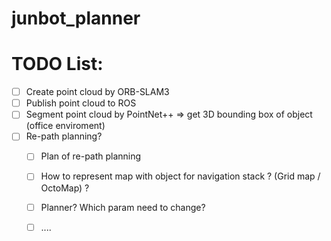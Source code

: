 # junbot_planner

# TODO List:

- [ ] Create point cloud by ORB-SLAM3
- [ ] Publish point cloud to ROS
- [ ] Segment point cloud by PointNet++ => get 3D bounding box of object (office enviroment)
- [ ] Re-path planning?
  - [ ] Plan of re-path planning
  - [ ] How to represent map with object for navigation stack ? (Grid map / OctoMap) ?
  - [ ] Planner? Which param need to change?
  - [ ] ....
 
 
